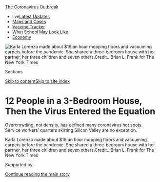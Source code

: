 <div id="app">

<div>

<div>

<div>

</div>

<div data-aria-hidden="false">

<div id="site-content" data-role="main">

<div>

<div class="css-1aor85t" style="opacity:0.000000001;z-index:-1;visibility:hidden">

<div class="css-1hqnpie">

<div class="css-epjblv">

<span class="css-17xtcya">[Economy](/section/business/economy)</span><span class="css-x15j1o">|</span><span class="css-fwqvlz">12
People in a 3-Bedroom House, Then the Virus Entered the
Equation</span>

</div>

<div class="css-k008qs">

<div class="css-1iwv8en">

<span class="css-18z7m18"></span>

<div>

</div>

</div>

<span class="css-1n6z4y"></span>

<div class="css-1705lsu">

<div class="css-4xjgmj">

<div class="css-4skfbu" data-role="toolbar" data-aria-label="Social Media Share buttons, Save button, and Comments Panel with current comment count" data-testid="share-tools">

  - 
  - 
  - 
  - 
    
    <div class="css-6n7j50">
    
    </div>

  - 

</div>

</div>

</div>

</div>

</div>

</div>

<div id="NYT_TOP_BANNER_REGION" class="css-11qgg8s">

<div>

<div id="styln-prism-menu-1592847958612" class="section interactive-content interactive-size-medium css-1du2ztb">

<div class="css-17ih8de interactive-body">

<div id="scroll-container" class="css-1gj85ro">

[<span class="styln-title-wrap"><span class="css-1pje3qr">The
Coronavirus</span><span class="css-1pje3qr">
Outbreak</span></span>](https://www.nytimes.com/news-event/coronavirus?action=click&pgtype=Article&state=default&region=TOP_BANNER&context=storylines_menu)

  - <span class="css-kqxiym" data-emphasize="true">live</span>[Latest
    Updates](https://www.nytimes.com/2020/08/01/world/coronavirus-covid-19.html?action=click&pgtype=Article&state=default&region=TOP_BANNER&context=storylines_menu)
  - [Maps and
    Cases](https://www.nytimes.com/interactive/2020/us/coronavirus-us-cases.html?action=click&pgtype=Article&state=default&region=TOP_BANNER&context=storylines_menu)
  - [Vaccine
    Tracker](https://www.nytimes.com/interactive/2020/science/coronavirus-vaccine-tracker.html?action=click&pgtype=Article&state=default&region=TOP_BANNER&context=storylines_menu)
  - [What School May Look
    Like](https://www.nytimes.com/interactive/2020/07/29/us/schools-reopening-coronavirus.html?action=click&pgtype=Article&state=default&region=TOP_BANNER&context=storylines_menu)
  - [Economy](https://www.nytimes.com/live/2020/07/31/business/stock-market-today-coronavirus?action=click&pgtype=Article&state=default&region=TOP_BANNER&context=storylines_menu)

</div>

</div>

</div>

</div>

</div>

<div id="fullBleedHeaderContent">

<div class="css-n4ws9g">

![<span class="css-16f3y1r e13ogyst0" data-aria-hidden="true">Karla
Lorenzo made about $16 an hour mopping floors and vacuuming carpets
before the pandemic. She shared a three-bedroom house with her partner,
her three children and seven
others.</span><span class="css-cnj6d5 e1z0qqy90" itemprop="copyrightHolder"><span class="css-1ly73wi e1tej78p0">Credit...</span><span><span>Brian
L. Frank for The New York
Times</span></span></span>](https://static01.nyt.com/images/2020/08/02/business/00virus-crowding1/00virus-crowding1-articleLarge.jpg?quality=75&auto=webp&disable=upscale)

</div>

<div class="css-3z92zw">

<div class="css-6cn7ki">

<div class="NYTAppHideMasthead css-1bcu9v6 e1suatyy0">

<div class="section css-1o1qe8k e1suatyy2">

<div class="css-cu5p7t er09x8g0">

<div class="css-6n7j50">

</div>

<span class="css-1dv1kvn">Sections</span>

[Skip to content](#site-content)[Skip to site index](#site-index)

</div>

<div class="css-10698na e1huz5gh0">

</div>

</div>

</div>

<div class="css-1sojcmr ehdk2mb0">

# 12 People in a 3-Bedroom House, Then the Virus Entered the Equation

</div>

Overcrowding, not density, has defined many coronavirus hot spots.
Service workers’ quarters skirting Silicon Valley are no exception.

</div>

</div>

<div class="css-nwzfg5 e1gnum310">

<span class="css-1f9pvn2 economy">Karla Lorenzo made about $16 an hour
mopping floors and vacuuming carpets before the pandemic. She shared a
three-bedroom house with her partner, her three children and seven
others.</span><span class="css-cnj6d5 e1z0qqy90" itemprop="copyrightHolder"><span class="css-1ly73wi e1tej78p0">Credit...</span><span><span>Brian
L. Frank for The New York Times</span></span></span>

</div>

<div id="sponsor-wrapper" class="css-1hyfx7x">

<div id="sponsor-slug" class="css-19vbshk">

Supported by

</div>

[Continue reading the main
story](#after-sponsor)

<div id="sponsor" class="ad sponsor-wrapper" style="text-align:center;height:100%;display:block">

</div>

<div id="after-sponsor">

</div>

</div>

<div class="css-1wx1auc e1gnum311">

<div class="css-18e8msd">

<div class="css-vp77d3 epjyd6m0">

<div class="css-hus3qt ey68jwv0" data-aria-hidden="true">

[![Conor
Dougherty](https://static01.nyt.com/images/2018/07/27/multimedia/author-conor-dougherty/author-conor-dougherty-thumbLarge.png
"Conor Dougherty")](https://www.nytimes.com/by/conor-dougherty)

</div>

<div class="css-1baulvz">

By [<span class="css-1baulvz last-byline" itemprop="name">Conor
Dougherty</span>](https://www.nytimes.com/by/conor-dougherty)

</div>

</div>

  - 
    
    <div class="css-ld3wwf e16638kd2">
    
    Aug. 1,
    2020
    
    </div>

  - 
    
    <div class="css-4xjgmj">
    
    <div class="css-d8bdto" data-role="toolbar" data-aria-label="Social Media Share buttons, Save button, and Comments Panel with current comment count" data-testid="share-tools">
    
      - 
      - 
      - 
      - 
        
        <div class="css-6n7j50">
        
        </div>
    
      - 
    
    </div>
    
    </div>

</div>

</div>

</div>

<div class="section meteredContent css-1r7ky0e" name="articleBody" itemprop="articleBody">

<div class="css-1fanzo5 StoryBodyCompanionColumn">

<div class="css-53u6y8">

It was not surprising when three-quarters of the house tested positive.
There were 12 people in three bedrooms, with a bathroom whose door
frequently required a knock and a kitchen where dinnertime shifts
extended from 5 p.m. well into the evening.

Karla Lorenzo, a Guatemalan immigrant who cleaned houses in San
Francisco and Silicon Valley, lived in the big room along the driveway.
Big is a relative term when a room has five people in it. She and her
partner, Abel, slept in a queen-size bed along the wall. There was a
crib for the baby at the foot, with the older children’s bunk bed next
to that. The other housemates had similar layouts.

Living among many people, as Ms. Lorenzo put it in Spanish, you cannot
really avoid your housemates. The sounds, the smells, the moods —
everyone is pressed against all of it, and they understood that if one
of them got [the
coronavirus](https://www.nytimes.com/news-event/coronavirus), the rest
probably would.

That happened in April, and now the house is returning to health. Abel,
referred to by his first name because his immigration status is
uncertain, is home after three weeks in the hospital, where Ms. Lorenzo
feared he would die alone gasping for air. And she is no longer
squirreled in the closet where she spent days to avoid giving the virus
to the children.

</div>

</div>

<div class="css-1fanzo5 StoryBodyCompanionColumn">

<div class="css-53u6y8">

Now comes a second struggle: figuring out how to pay rent. Abel is back
at work at a home supply store, but Ms. Lorenzo’s housecleaning jobs
dried up and one of the other families moved out — increasing the
monthly bill by $850. “We don’t know how we are going to do it,” she
said.

From the early outbreaks to the economic destruction that has come
after, the coronavirus pandemic has mapped itself onto America’s
longstanding affordable housing problem and the gaping inequality that
underlies it. To offset rising rents in a nation where [one in four
tenant
households](https://www.jchs.harvard.edu/sites/default/files/Harvard_JCHS_Americas_Rental_Housing_2020.pdf)
spend more than half of their pretax income on shelter, a multitude of
low-wage service workers have piled into ever more crowded
homes.

</div>

</div>

<div class="css-nvxo42 e73j0it0">

<div class="css-1xdhyk6 erfvjey0">

<span class="css-1ly73wi e1tej78p0">Image</span>

<div class="css-zjzyr8">

<div data-testid="lazyimage-container" style="height:257.77777777777777px">

</div>

</div>

</div>

<span class="css-16f3y1r e13ogyst0" data-aria-hidden="true">Shoes
sitting outside Ms. Lorenzo’s home to disinfect. She confined herself to
the closet for days to avoid spreading the virus to her
children.</span><span class="css-cnj6d5 e1z0qqy90" itemprop="copyrightHolder"><span class="css-1ly73wi e1tej78p0">Credit...</span><span>Brian
L. Frank for The New York
Times</span></span>

<div class="css-1xdhyk6 erfvjey0">

<span class="css-1ly73wi e1tej78p0">Image</span>

<div class="css-zjzyr8">

<div data-testid="lazyimage-container" style="height:257.77777777777777px">

</div>

</div>

</div>

<span class="css-16f3y1r e13ogyst0" data-aria-hidden="true">Space for
parking is at a premium in her
neighborhood.</span><span class="css-cnj6d5 e1z0qqy90" itemprop="copyrightHolder"><span class="css-1ly73wi e1tej78p0">Credit...</span><span>Jim
McAuley for The New York Times</span></span>

</div>

<div class="css-1fanzo5 StoryBodyCompanionColumn">

<div class="css-53u6y8">

Living in overstuffed units subdivided by hinged partitions and
tacked-up sheets, these households — many of them retail and service
workers who are unable to do their jobs from home — were acutely
susceptible to the virus’s spread. With double-digit unemployment
projected to persist [through next
year](https://www.nytimes.com/2020/07/15/business/economy/economic-recovery-coronavirus-resurgence.html),
the same families face [losing the crowded
homes](https://www.nytimes.com/2020/05/27/us/coronavirus-evictions-renters.html)
that make it so easy to get sick in the first place.

To combat the virus, Americans of every income are being encouraged to
wear masks and keep their distance. But for low-income families who
crowd together to stretch their budgets, home has its own risks.

</div>

</div>

<div class="css-1fanzo5 StoryBodyCompanionColumn">

<div class="css-53u6y8">

For these families, a good amount of the response has included triaging
a decades-old [shortage of affordable
housing](https://reports.nlihc.org/gap#:~:text=The%20U.S.%20has%20a%20shortage,extremely%20low%2Dincome%20renter%20households.).
Cities and states are [renting hotel
rooms](https://www.kqed.org/news/11825653/california-found-hotels-for-10000-homeless-residents-what-next)
for people who normally sleep on the streets. There are trailers to
quarantine those whose apartments are too crowded for isolation. Fearing
a wave of homelessness, governments have followed up with rental aid and
[moratoriums on
evictions](https://evictionlab.org/covid-policy-scorecard/).

Combined with federal stimulus funds, and [$600 a week in supplemental
unemployment
benefits](https://www.nytimes.com/2020/07/29/business/economy/unemployment-benefits-coronavirus.html)
that have just lapsed, these measures have [prevented the dire
predictions](https://www.nytimes.com/2020/05/31/business/economy/coronavirus-rent-landlords-tenants.html)
of mass displacement. Congress is working on another emergency package,
and property owners and affordable-housing advocates have pressed for
direct rental assistance.

But evictions are [already ramping back
up](https://www.nytimes.com/2020/07/23/business/evictions-moratorium-cares-act.html),
and the longer the economic malaise continues, the more housing
insecurity there will be. Some of the evicted will become homeless, but
if the past is a guide, most are likely to find somewhere else to go,
and that somewhere is likely to be overcrowded — compounding the
conditions that make it so easy to spread the virus.

“We have clients struggling to choose between living in an overcrowded
home or facing eviction for not being able to make rent,” said Nazanin
Salehi, a lawyer with the nonprofit group Community Legal Services in
East Palo Alto. “No matter what they decide, the risk is more exposure
to this
virus.”

<div id="NYT_MAIN_CONTENT_1_REGION" class="css-9tf9ac">

<div>

<div id="styln-covid-updates-markets" class="section interactive-content interactive-size-medium css-1ftcdic">

<div class="css-17ih8de interactive-body">

<div id="styln-briefing-block">

<div class="briefing-block-header-section">

# [Latest Updates: Economy](https://www.nytimes.com/live/2020/07/31/business/stock-market-today-coronavirus?action=click&pgtype=Article&state=default&region=MAIN_CONTENT_1&context=storylines_live_updates)

</div>

<div class="briefing-block-lb-items">

<div class="briefing-block-update-time">

[31h
ago](https://www.nytimes.com/live/2020/07/31/business/stock-market-today-coronavirus?action=click&pgtype=Article&state=default&region=MAIN_CONTENT_1&context=storylines_live_updates#kodaks-chief-executive-was-given-stock-options-then-the-share-price-spiked-1000-percent)

</div>

<div>

[Kodak’s chief executive was given stock options. Then the share price
spiked 1,000
percent.](https://www.nytimes.com/live/2020/07/31/business/stock-market-today-coronavirus?action=click&pgtype=Article&state=default&region=MAIN_CONTENT_1&context=storylines_live_updates#kodaks-chief-executive-was-given-stock-options-then-the-share-price-spiked-1000-percent)

</div>

<div class="briefing-block-update-time">

[34h
ago](https://www.nytimes.com/live/2020/07/31/business/stock-market-today-coronavirus?action=click&pgtype=Article&state=default&region=MAIN_CONTENT_1&context=storylines_live_updates#fitch-ratings-downgrades-its-outlook-on-us-debt)

</div>

<div>

[Fitch Ratings downgrades its outlook on U.S.
debt.](https://www.nytimes.com/live/2020/07/31/business/stock-market-today-coronavirus?action=click&pgtype=Article&state=default&region=MAIN_CONTENT_1&context=storylines_live_updates#fitch-ratings-downgrades-its-outlook-on-us-debt)

</div>

<div class="briefing-block-update-time">

[41h
ago](https://www.nytimes.com/live/2020/07/31/business/stock-market-today-coronavirus?action=click&pgtype=Article&state=default&region=MAIN_CONTENT_1&context=storylines_live_updates#us-sanctions-more-chinese-officials-over-human-rights-violations-as-tensions-flare)

</div>

<div>

[U.S. sanctions more Chinese officials over human rights violations as
tensions
flare](https://www.nytimes.com/live/2020/07/31/business/stock-market-today-coronavirus?action=click&pgtype=Article&state=default&region=MAIN_CONTENT_1&context=storylines_live_updates#us-sanctions-more-chinese-officials-over-human-rights-violations-as-tensions-flare)

</div>

</div>

<div class="briefing-block-footer">

<div class="briefing-block-footer-meta">

[See more
updates](https://www.nytimes.com/live/2020/07/31/business/stock-market-today-coronavirus?action=click&pgtype=Article&state=default&region=MAIN_CONTENT_1&context=storylines_live_updates)

</div>

<div class="briefing-block-briefinglinks">

<span>More live coverage:</span>
[Global](https://www.nytimes.com/2020/08/01/world/coronavirus-covid-19.html?action=click&pgtype=Article&state=default&region=MAIN_CONTENT_1&context=storylines_live_updates)

</div>

</div>

</div>

</div>

</div>

</div>

</div>

## Two Sides of Silicon Valley

</div>

</div>

<div id="overcrowded" class="section interactive-content interactive-size-scoop css-174j8de" data-id="100000007268069">

<div class="css-17ih8de interactive-body" data-sourceid="100000007268069">

<div id="g-overcrowded-box" class="ai2html">

<div id="g-overcrowded-335" class="g-artboard" style="max-width: 335px;max-height: 475px" data-aspect-ratio="0.705" data-min-width="0" data-max-width="599">

<div style="padding: 0 0 141.7741% 0;">

</div>

![](data:image/gif;base64,R0lGODlhCgAKAIAAAB8fHwAAACH5BAEAAAAALAAAAAAKAAoAAAIIhI+py+0PYysAOw==)

<div id="g-ai0-1" class="g-text g-aiAbs g-aiPointText" style="top:1.8452%;margin-top:-8.8px;left:0%;width:200px;">

Residential
overcrowding

</div>

<div id="g-ai0-2" class="g-text g-aiAbs" style="top:5.4743%;left:0%;width:81.791%;">

Share of housing units within each census tract with more than one
person per
room

</div>

<div id="g-ai0-3" class="g-text g-aiAbs g-aiPointText" style="top:18.5805%;margin-top:-7.2px;left:0.9537%;margin-left:-14.5px;width:29px;">

0

</div>

<div id="g-ai0-4" class="g-text g-aiAbs g-aiPointText" style="top:18.5805%;margin-top:-7.2px;left:6.7623%;margin-left:-14.5px;width:29px;">

3

</div>

<div id="g-ai0-5" class="g-text g-aiAbs g-aiPointText" style="top:18.5805%;margin-top:-7.2px;left:16.3822%;margin-left:-14.5px;width:29px;">

8

</div>

<div id="g-ai0-6" class="g-text g-aiAbs g-aiPointText" style="top:18.5805%;margin-top:-7.2px;left:29.2523%;margin-left:-18.5px;width:37px;">

13

</div>

<div id="g-ai0-7" class="g-text g-aiAbs g-aiPointText" style="top:18.5805%;margin-top:-7.2px;left:47.8808%;margin-left:-18.5px;width:37px;">

22

</div>

<div id="g-ai0-8" class="g-text g-aiAbs g-aiPointText" style="top:18.5805%;margin-top:-7.2px;left:64.9823%;margin-left:-18.5px;width:37px;">

30

</div>

<div id="g-ai0-9" class="g-text g-aiAbs g-aiPointText" style="top:18.5805%;margin-top:-7.2px;left:96.0952%;margin-left:-24px;width:48px;">

45%

</div>

<div id="g-ai0-10" class="g-2d_labels_335 g-aiAbs g-aiPointText" style="top:24.5692%;margin-top:-5.7px;left:76.3208%;margin-left:-27.5px;width:55px;">

Danville

</div>

<div id="g-ai0-11" class="g-2d_labels_335 g-aiAbs g-aiPointText" style="top:26.2537%;margin-top:-5.7px;left:42.738%;margin-left:-28px;width:56px;">

Oakland

</div>

<div id="g-ai0-12" class="g-1st_lables_335 g-aiAbs g-aiPointText" style="top:30.1568%;margin-top:-12.2px;left:9.7818%;margin-left:-35.5px;width:71px;">

San

Francisco

</div>

<div id="g-ai0-13" class="g-2d_labels_335 g-aiAbs g-aiPointText" style="top:36.7812%;margin-top:-5.7px;left:50.2606%;margin-left:-37.5px;width:75px;">

San
Leandro

</div>

<div id="g-ai0-14" class="g-2d_labels_335 g-aiAbs g-aiPointText" style="top:42.2556%;margin-top:-5.7px;left:87.6323%;margin-left:-34.5px;width:69px;">

Pleasanton

</div>

<div id="g-ai0-15" class="g-1st_lables_335 g-aiAbs g-aiPointText" style="top:45.9482%;margin-top:-6.2px;left:14.8866%;margin-left:-37.5px;width:75px;">

San
Bruno

</div>

<div id="g-ai0-16" class="g-2d_labels_335 g-aiAbs g-aiPointText" style="top:46.0455%;margin-top:-5.7px;left:61.3848%;margin-left:-29.5px;width:59px;">

Hayward

</div>

<div id="g-ai0-17" class="g-1st_lables_335 g-aiAbs g-aiPointText" style="top:53.3112%;margin-top:-6.2px;left:22.7067%;margin-left:-44.5px;width:89px;">

Hillsborough

</div>

<div id="g-ai0-18" class="g-1st_lables_335 g-aiAbs g-aiPointText" style="top:56.0483%;margin-top:-6.2px;left:31.7609%;margin-left:-39px;width:78px;">

San
Mateo

</div>

<div id="g-ai0-19" class="g-1st_lables_335 g-aiAbs g-aiPointText" style="top:63.0029%;margin-top:-12.2px;left:37.0719%;margin-left:-34.5px;width:69px;">

Redwood

City

</div>

<div id="g-ai0-20" class="g-1st_lables_335 g-aiAbs g-aiPointText" style="top:65.5295%;margin-top:-12.2px;left:55.3635%;margin-left:-34.5px;width:69px;">

East
Palo

Alto

</div>

<div id="g-ai0-21" class="g-1st_lables_335 g-aiAbs g-aiPointText" style="top:66.1612%;margin-top:-12.2px;left:10.6553%;margin-left:-37px;width:74px;">

Half
Moon

Bay

</div>

<div id="g-ai0-22" class="g-2d_labels_335 g-aiAbs g-aiPointText" style="top:64.574%;margin-top:-5.7px;left:71.67%;margin-left:-28.5px;width:57px;">

Fremont

</div>

<div id="g-ai0-23" class="g-1st_lables_335 g-aiAbs g-aiPointText" style="top:69.9511%;margin-top:-6.2px;left:56.5225%;margin-left:-33px;width:66px;">

Palo
Alto

</div>

<div id="g-ai0-24" class="g-1st_lables_335 g-aiAbs g-aiPointText" style="top:70.7933%;margin-top:-6.2px;left:85.8269%;margin-left:-31px;width:62px;">

Milpitas

</div>

<div id="g-ai0-25" class="g-1st_lables_335 g-aiAbs g-aiPointText" style="top:72.2672%;margin-top:-12.2px;left:44.7005%;margin-left:-27px;width:54px;">

Menlo

Park

</div>

<div id="g-ai0-26" class="g-1st_lables_335 g-aiAbs g-aiPointText" style="top:75.636%;margin-top:-12.2px;left:58.6557%;margin-left:-35px;width:70px;">

Mountain

View

</div>

<div id="g-ai0-27" class="g-1st_lables_335 g-aiAbs g-aiPointText" style="top:80.2681%;margin-top:-12.2px;left:76.553%;margin-left:-26px;width:52px;">

Santa

Clara

</div>

<div id="g-ai0-28" class="g-1st_lables_335 g-aiAbs g-aiPointText" style="top:82.3736%;margin-top:-12.2px;left:87.0787%;margin-left:-22px;width:44px;">

San

Jose

</div>

<div id="g-ai0-29" class="g-1st_lables_335 g-aiAbs g-aiPointText" style="top:85.1108%;margin-top:-6.2px;left:64.838%;margin-left:-36px;width:72px;">

Cupertino

</div>

<div id="g-ai0-30" class="g-1st_lables_335 g-aiAbs g-aiPointText" style="top:89.7367%;margin-top:-6.2px;left:26.6332%;margin-left:-34.5px;width:69px;">

Highways

</div>

<div id="g-ai0-31" class="g-1st_lables_335 g-aiAbs g-aiPointText" style="top:96.6911%;margin-top:-6.2px;left:74.5425%;margin-left:-36px;width:72px;">

Los
Gatos

</div>

</div>

<div id="g-overcrowded-600" class="g-artboard" style="width:600px; height:519.948426504763px;" data-aspect-ratio="1.154" data-min-width="600">

<div style="">

</div>

![](data:image/gif;base64,R0lGODlhCgAKAIAAAB8fHwAAACH5BAEAAAAALAAAAAAKAAoAAAIIhI+py+0PYysAOw==)

<div id="g-ai1-1" class="g-text g-aiAbs g-aiPointText" style="top:3.3203%;margin-top:-17.3px;left:0%;width:118px;">

Residential

overcrowding

</div>

<div id="g-ai1-2" class="g-2d_labels g-aiAbs g-aiPointText" style="top:2.1594%;margin-top:-6.2px;left:80.3395%;margin-left:-31px;width:62px;">

Danville

</div>

<div id="g-ai1-3" class="g-2d_labels g-aiAbs g-aiPointText" style="top:4.275%;margin-top:-6.2px;left:53.5192%;margin-left:-31.5px;width:63px;">

Oakland

</div>

<div id="g-ai1-4" class="g-1st_lables g-aiAbs g-aiPointText" style="top:9.0832%;margin-top:-12.2px;left:27.1753%;margin-left:-35.5px;width:71px;">

San

Francisco

</div>

<div id="g-ai1-5" class="g-text g-aiAbs" style="top:7.8854%;left:0%;width:17%;">

Share of housing units within each census tract with more than one
person per
room

</div>

<div id="g-ai1-6" class="g-2d_labels g-aiAbs g-aiPointText" style="top:17.9302%;margin-top:-6.2px;left:59.5358%;margin-left:-43px;width:86px;">

San
Leandro

</div>

<div id="g-ai1-7" class="g-1st_lables g-aiAbs g-aiPointText" style="top:22.7384%;margin-top:-6.2px;left:24.8113%;margin-left:-33px;width:66px;">

Daly
City

</div>

<div id="g-ai1-8" class="g-2d_labels g-aiAbs g-aiPointText" style="top:25.4309%;margin-top:-6.2px;left:89.3792%;margin-left:-39.5px;width:79px;">

Pleasanton

</div>

<div id="g-ai1-9" class="g-text g-aiAbs g-aiPointText" style="top:29.4735%;margin-top:-7.2px;right:95.1265%;width:37px;">

45

</div>

<div id="g-ai1-10" class="g-text g-aiAbs g-aiPointText" style="top:29.4735%;margin-top:-7.2px;left:4.8434%;width:33px;">

%

</div>

<div id="g-ai1-11" class="g-2d_labels g-aiAbs g-aiPointText" style="top:30.2391%;margin-top:-6.2px;left:68.3363%;margin-left:-33px;width:66px;">

Hayward

</div>

<div id="g-ai1-12" class="g-1st_lables g-aiAbs g-aiPointText" style="top:30.2391%;margin-top:-6.2px;left:31.2778%;margin-left:-37.5px;width:75px;">

San
Bruno

</div>

<div id="g-ai1-13" class="g-1st_lables g-aiAbs g-aiPointText" style="top:35.0473%;margin-top:-6.2px;left:32.7721%;margin-left:-31.5px;width:63px;">

Millbrae

</div>

<div id="g-ai1-14" class="g-1st_lables g-aiAbs g-aiPointText" style="top:40.5229%;margin-top:-6.7px;left:37.5236%;margin-left:-44.5px;width:89px;">

Hillsborough

</div>

<div id="g-ai1-15" class="g-1st_lables g-aiAbs g-aiPointText" style="top:43.2155%;margin-top:-6.7px;left:44.7437%;margin-left:-39px;width:78px;">

San
Mateo

</div>

<div id="g-ai1-16" class="g-1st_lables g-aiAbs g-aiPointText" style="top:51.9721%;margin-top:-12.2px;left:48.9826%;margin-left:-34.5px;width:69px;">

Redwood

City

</div>

<div id="g-ai1-17" class="g-text g-aiAbs g-aiPointText" style="top:51.5911%;margin-top:-7.2px;right:95.1265%;width:37px;">

30

</div>

<div id="g-ai1-18" class="g-1st_lables g-aiAbs g-aiPointText" style="top:56.3956%;margin-top:-18.2px;left:27.4333%;margin-left:-25.5px;width:51px;">

Half

Moon

Bay

</div>

<div id="g-ai1-19" class="g-1st_lables g-aiAbs g-aiPointText" style="top:55.434%;margin-top:-12.2px;left:63.5663%;margin-left:-34.5px;width:69px;">

East
Palo

Alto

</div>

<div id="g-ai1-20" class="g-2d_labels g-aiAbs g-aiPointText" style="top:54.4723%;margin-top:-6.2px;left:76.5915%;margin-left:-32px;width:64px;">

Fremont

</div>

<div id="g-ai1-21" class="g-1st_lables g-aiAbs g-aiPointText" style="top:61.5884%;margin-top:-6.2px;left:63.3919%;margin-left:-33px;width:66px;">

Palo
Alto

</div>

<div id="g-ai1-22" class="g-1st_lables g-aiAbs g-aiPointText" style="top:62.7424%;margin-top:-6.2px;left:87.8858%;margin-left:-31px;width:62px;">

Milpitas

</div>

<div id="g-ai1-23" class="g-1st_lables g-aiAbs g-aiPointText" style="top:64.0887%;margin-top:-12.2px;left:55.8093%;margin-left:-27px;width:54px;">

Menlo

Park

</div>

<div id="g-ai1-24" class="g-text g-aiAbs g-aiPointText" style="top:63.323%;margin-top:-7.2px;right:95.1265%;width:37px;">

22

</div>

<div id="g-ai1-25" class="g-1st_lables g-aiAbs g-aiPointText" style="top:68.5122%;margin-top:-12.2px;left:66.207%;margin-left:-35px;width:70px;">

Mountain

View

</div>

<div id="g-ai1-26" class="g-1st_lables g-aiAbs g-aiPointText" style="top:70.6278%;margin-top:-6.2px;left:73.5044%;margin-left:-37px;width:74px;">

Sunnyvale

</div>

<div id="g-ai1-27" class="g-1st_lables g-aiAbs g-aiPointText" style="top:74.4743%;margin-top:-12.2px;left:80.4667%;margin-left:-26px;width:52px;">

Santa

Clara

</div>

<div id="g-ai1-28" class="g-1st_lables g-aiAbs g-aiPointText" style="top:77.3592%;margin-top:-12.2px;left:88.9004%;margin-left:-22px;width:44px;">

San

Jose

</div>

<div id="g-ai1-29" class="g-text g-aiAbs g-aiPointText" style="top:76.4012%;margin-top:-7.2px;right:95.1265%;width:37px;">

13

</div>

<div id="g-ai1-30" class="g-1st_lables g-aiAbs g-aiPointText" style="top:81.2058%;margin-top:-6.2px;left:71.1328%;margin-left:-36px;width:72px;">

Cupertino

</div>

<div id="g-ai1-31" class="g-text g-aiAbs g-aiPointText" style="top:84.479%;margin-top:-7.2px;right:95.2248%;width:29px;">

8

</div>

<div id="g-ai1-32" class="g-1st_lables g-aiAbs g-aiPointText" style="top:87.1653%;margin-top:-7.2px;left:40.6515%;margin-left:-36.5px;width:73px;">

Highways

</div>

<div id="g-ai1-33" class="g-text g-aiAbs g-aiPointText" style="top:91.0181%;margin-top:-7.2px;right:95.2248%;width:29px;">

3

</div>

<div id="g-ai1-34" class="g-text g-aiAbs g-aiPointText" style="top:95.4416%;margin-top:-7.2px;right:95.2248%;width:29px;">

0

</div>

<div id="g-ai1-35" class="g-1st_lables g-aiAbs g-aiPointText" style="top:96.5919%;margin-top:-6.2px;left:78.8712%;margin-left:-36px;width:72px;">

Los Gatos

</div>

</div>

</div>

</div>

Source: Census Bureau

By Karl Russell

</div>

<div class="css-1fanzo5 StoryBodyCompanionColumn">

<div class="css-53u6y8">

Visitors to Silicon Valley may take a wrong turn or freeway exit on the
way to this or that office park and find themselves in an area like the
North Central neighborhood of San Mateo, Calif. That is where Ms.
Lorenzo lives on a block of faded homes on small lots, with packed
driveways and cars parked liberally on the sidewalk. The scene is one
side of the tech economy.

For much of the peninsula stretching south from San Francisco, there is
a rough economic split. Cities and neighborhoods to the east, places
like East Palo Alto, North Fair Oaks and the Belle Haven section of
Menlo Park, are more overcrowded and have a larger share of low-income
and Black and Latino residents, many of whom have been
[disproportionately affected by the
virus](https://www.nytimes.com/interactive/2020/07/05/us/coronavirus-latinos-african-americans-cdc-data.html).
Towns and neighborhoods to the west, places like Hillsborough and Palo
Alto, are whiter and rich.

</div>

</div>

<div class="css-1fanzo5 StoryBodyCompanionColumn">

<div class="css-53u6y8">

This geography is as fundamental to how the place operates as the
invention of the microchip. Every day, throngs of clerks, landscapers
and elder-care workers wake up on the eastern parts and travel to homes
on the western parts or to the corporate campuses of tech companies to
do subcontracting work. And every night, they return to overcrowded
homes.

Ms. Lorenzo was one of them. She immigrated to the United States six
years ago from Guatemala with her two children, fleeing a broken
relationship and looking for a new start. Now she is a green-card holder
with a new partner and a 2-year-old. Until the pandemic hit, she made
about $16 an hour mopping floors and vacuuming carpets in homes on the
other side of the peninsula.

For a while, her wages and Abel’s were enough for their own small place
— a $1,600-a-month studio that had a bed for them and a shared
mattress for the children. Then the rent jumped to $2,100. And then to
$2,650.

The couple went looking for cheaper housing and roommates, a quest that
has become a Bay Area ritual. Since the Great Recession, a growing share
of Bay Area movers, from all but the most well-off households, have gone
to homes with four or more adults from ones with one or two adults,
[according to a
study](https://www.frbsf.org/community-development/blog/overcrowding-in-the-bay-area-where-the-housing-crisis-meets-covid-19/)
by researchers at Stanford University and the Federal Reserve Bank of
San Francisco.

The high-end version is dressed up with a description like “co-living”
or explained as a culturally in-tune couple sacrificing an extra bedroom
in the suburbs for a life of less driving closer to the city. The
low-end version is poverty. Whatever it is called, the economic calculus
is the same.

Wages are higher in coastal California than in inland areas, where
housing is cheaper, so all but the very rich have to make a trade-off
between a commute and space. It is just that the choices for poorer
workers are more extreme, like [a three-hour
commute](https://www.nytimes.com/2017/08/17/business/economy/san-francisco-commute.html)
from cities like Stockton or huddling together in homes where nearly
every space is the site of someone’s
bed.

</div>

</div>

<div class="css-nvxo42 e73j0it0">

<div class="css-1xdhyk6 erfvjey0">

<span class="css-1ly73wi e1tej78p0">Image</span>

<div class="css-zjzyr8">

<div data-testid="lazyimage-container" style="height:257.77777777777777px">

</div>

</div>

</div>

<span class="css-16f3y1r e13ogyst0" data-aria-hidden="true">Hillsborough
is one of the wealthy towns near Silicon Valley with demand for service
work.</span><span class="css-cnj6d5 e1z0qqy90" itemprop="copyrightHolder"><span class="css-1ly73wi e1tej78p0">Credit...</span><span>Jim
McAuley for The New York
Times</span></span>

<div class="css-1xdhyk6 erfvjey0">

<span class="css-1ly73wi e1tej78p0">Image</span>

<div class="css-zjzyr8">

<div data-testid="lazyimage-container" style="height:257.77777777777777px">

</div>

</div>

</div>

<span class="css-16f3y1r e13ogyst0" data-aria-hidden="true">San Mateo’s
North Central neighborhood is part of the San Francisco Peninsula’s
denser east
side.</span><span class="css-cnj6d5 e1z0qqy90" itemprop="copyrightHolder"><span class="css-1ly73wi e1tej78p0">Credit...</span><span>Jim
McAuley for The New York Times</span></span>

</div>

<div class="css-1fanzo5 StoryBodyCompanionColumn">

<div class="css-53u6y8">

Researchers define extreme overcrowding as any home that is occupied by
more than one person for every room without a toilet. By this
measurement, overcrowding has increased nationwide since the mid-2000s,
and the problem is particularly acute in California. About 13.4 percent
of rental units — more than double the national average — were
considered overcrowded in 2018, according to the Census Bureau. San
Mateo and Santa Clara Counties, which roughly outline Silicon Valley,
have one of the world’s densest concentrations of billionaires as well
as some of the country’s most overcrowded homes.

</div>

</div>

<div class="css-1fanzo5 StoryBodyCompanionColumn">

<div class="css-53u6y8">

After the studio, Ms. Lorenzo found a $1,250-a-month room in her current
home, a blue stucco house at the back of a two-unit lot, with chalk
drawings on the driveway and a dirt yard in the back. There were 11
occupants after Ms. Lorenzo moved in, 12 after her younger child was
born.

Dividing the rent had benefits, like allowing Ms. Lorenzo to save money
and buy her first television. The children’s shared mattress from the
studio was replaced with a new bunk bed. “More clothes, more shoes for
the children,” she said, “because we were limited in many things.”

The catch was living with personalities, rules and understandings.
Cooking privileges were on a first-come basis, which meant that the last
family to use the kitchen might not eat until 9:30 p.m. There was no
official time limit on the bathroom, but people knew to be fast. If
anyone got a cold, everyone was exposed.

Crowded homes have been a concern practically as long as public health
has been a field. Living with a pile of roommates has long been
associated with faster-spreading infections, inescapable stress,
irregular sleep and the effects that follow, including higher blood
pressure and weakened immune systems.

But those take years to develop. The coronavirus spreads in days. By
moving so fast and furiously, the virus has exposed in weeks something
doctors have been worried about for generations, said Dr. Margot Kushel,
an internist and director of the Benioff Homelessness and Housing
Initiative at the University of California, San Francisco. “Covid has
really become a story of essential workers living in crowded housing,”
she said.

## Games in the Closet

</div>

</div>

<div class="css-79elbk" data-testid="photoviewer-wrapper">

<div class="css-z3e15g" data-testid="photoviewer-wrapper-hidden">

</div>

<div class="css-1a48zt4 ehw59r15" data-testid="photoviewer-children">

![<span class="css-16f3y1r e13ogyst0" data-aria-hidden="true">Saving on
rent by sharing a home meant Ms. Lorenzo could spend more on her
children’s needs. But it also brought tensions with other tenants, along
with the health risks of
overcrowding.</span><span class="css-cnj6d5 e1z0qqy90" itemprop="copyrightHolder"><span class="css-1ly73wi e1tej78p0">Credit...</span><span>Brian
L. Frank for The New York
Times</span></span>](https://static01.nyt.com/images/2020/08/01/business/01virus-crowding3/merlin_174571317_2a13c932-f841-4aff-b790-d8bd18b33a9f-articleLarge.jpg?quality=75&auto=webp&disable=upscale)

</div>

</div>

<div class="css-1fanzo5 StoryBodyCompanionColumn">

<div class="css-53u6y8">

The sickness began, as it does, with worry.

In mid-April, after schools shut down and the children were sent home
with worksheets, Abel returned from his job with a report that two of
his co-workers had been out sick. He showered with the garden hose and
slept in the car that night. But it was too late.

His symptoms were initially mild, before escalating to a 104-degree
fever and a shortness of breath that prompted Ms. Lorenzo to take him to
the hospital. The county health department, worried that a crowded home
would accelerate the spread of what was confirmed to be the coronavirus,
dispatched a case worker to test everyone in the house, Ms. Lorenzo
said. Eight — all except her children — were also positive.

Ms. Lorenzo never got more than a headache and a sore throat, which in
normal times would not have even prevented her from going to work.
Suddenly she had to isolate herself in a house where everything was
shared.

She settled on the closet, running a phone charger under the door and
sitting there for six to eight hours a day, playing word games on her
phone, calling relatives in Guatemala, sometimes just napping. Her
10-year-old son took over cooking meals and changing diapers. All the
while, Abel was in the hospital. Improving or worsening, alive or dead,
Ms. Lorenzo had no idea.

“There was no communication with him, so my head was spinning,” she
said.

</div>

</div>

<div class="css-79elbk" data-testid="photoviewer-wrapper">

<div class="css-z3e15g" data-testid="photoviewer-wrapper-hidden">

</div>

<div class="css-1a48zt4 ehw59r15" data-testid="photoviewer-children">

<div class="css-1xdhyk6 erfvjey0">

<span class="css-1ly73wi e1tej78p0">Image</span>

<div class="css-zjzyr8">

<div data-testid="lazyimage-container" style="height:257.77777777777777px">

</div>

</div>

</div>

<span class="css-16f3y1r e13ogyst0" data-aria-hidden="true">Ms.
Lorenzo's children were the only ones living at the house who avoided
getting the
coronavirus.</span><span class="css-cnj6d5 e1z0qqy90" itemprop="copyrightHolder"><span class="css-1ly73wi e1tej78p0">Credit...</span><span>Brian
L. Frank for The New York Times</span></span>

</div>

</div>

<div class="css-1fanzo5 StoryBodyCompanionColumn">

<div class="css-53u6y8">

Ms. Lorenzo sprayed down the bathroom whenever she or the children used
it. She avoided the kitchen and had her sister, who lives more than a
half-hour away in Oakland, deliver food through the bedroom window. One
time, the sister brought a thermos of hot coffee that Ms. Lorenzo said
might as well have been hot water; the virus had so ruined her sense of
taste that she could not tell the difference.

Still, the house got tense. One of the housemates accused Abel of
infecting them. She told Ms. Lorenzo that if anyone in her family died,
she would figure out a way to sue her. After that came the silent
treatment — “no hablaba” — and as house relations plummeted, Ms. Lorenzo
feared she would be evicted with nowhere to go.

</div>

</div>

<div class="css-1fanzo5 StoryBodyCompanionColumn">

<div class="css-53u6y8">

After two weeks, a county health worker returned to test the house
again. Ms. Lorenzo’s children were still negative, which seemed so
unlikely, given the crowding, that the county retested them several
times. All negative, she said. Worried that this luck would soon run
out, the county moved her and the children to an emergency trailer.

They lived there for nine days, leaving only to collect stale salad and
sandwiches left on an outdoor table. When they finally went home, Abel
was back from the hospital.

Days of deep cleaning ensued. Ms. Lorenzo, back to health, is wondering
when the world will return to some semblance of normality. Yet she feels
lucky that things are not worse, because she thought her partner was
going to die. “We are trying to cope with it,” she said. “Trying to
leave everything in the
past.”

## Crowding vs. Density

</div>

</div>

<div class="css-79elbk" data-testid="photoviewer-wrapper">

<div class="css-z3e15g" data-testid="photoviewer-wrapper-hidden">

</div>

<div class="css-1a48zt4 ehw59r15" data-testid="photoviewer-children">

<div class="css-1xdhyk6 erfvjey0">

<span class="css-1ly73wi e1tej78p0">Image</span>

<div class="css-zjzyr8">

<div data-testid="lazyimage-container" style="height:257.77777777777777px">

</div>

</div>

</div>

<span class="css-16f3y1r e13ogyst0" data-aria-hidden="true">Chelsea,
Mass., had one of the nation’s worst coronavirus outbreaks. “It’s not
how many people you run into on the street but how many people you see
when you come home,” an affordable-housing provider there
said.</span><span class="css-cnj6d5 e1z0qqy90" itemprop="copyrightHolder"><span class="css-1ly73wi e1tej78p0">Credit...</span><span>Brian
Snyder/Reuters</span></span>

</div>

</div>

<div class="css-1fanzo5 StoryBodyCompanionColumn">

<div class="css-53u6y8">

Early in the outbreak, [Gov. Andrew M.
Cuomo](https://www.nytimes.com/2020/03/24/upshot/coronavirus-urban-density-risks.html)
of New York and [some
commentators](https://www.latimes.com/opinion/story/2020-04-26/coronavirus-cities-density-los-angeles-transit)
blamed dense housing and public transit for the spread of the virus. The
proof seemed as intuitive as New York’s status as an [early
epicenter.](https://www.nytimes.com/2020/03/22/nyregion/Coronavirus-new-York-epicenter.html)
The recent surge of cases in the more sprawling metropolitan areas of
[the South and the
West](https://www.nytimes.com/2020/06/14/us/coronavirus-united-states.html)
has undercut that thesis, and [a
number](https://jamanetwork.com/journals/jama/fullarticle/2767631?widget=personalizedcontent&previousarticle=2768532)
of [new
studies](https://www.tandfonline.com/doi/full/10.1080/01944363.2020.1777891?scroll=top&needAccess=true&)
suggest that density, the number of housing units per acre, is less
important than crowding, the number of people per bedroom.

One [widely cited
report](https://furmancenter.org/thestoop/entry/covid-19-cases-in-new-york-city-a-neighborhood-level-analysis)
was from New York University’s Furman Center, which found that
infections were much more intense in Queens neighborhoods with high
rates of overcrowding than in Manhattan neighborhoods with higher
density but fewer people per unit. The link between crowding and
transmission has since shown up in suburbs, [rural
America](https://www.wsj.com/articles/covid-19-households-spread-coronavirus-families-navajo-california-second-wave-11591553896)
and [Native American
reservations](https://www.azcentral.com/story/news/local/arizona-health/2020/05/12/close-knit-navajo-nation-communities-arizona-virus-takes-hold/3115961001/).
There is even some evidence that dense metropolitan counties, while
suffering higher raw numbers of infections, have a [lower death
rate](https://www.ncbi.nlm.nih.gov/pmc/articles/PMC7315990/) because it
is easier to get to a hospital.

San Mateo County has been a bright spot, with a rate of about 700
coronavirus cases per 100,000, [about half the rate of the
state](https://www.nytimes.com/interactive/2020/us/california-coronavirus-cases.html).
Still, the county’s cases have been concentrated in low-income
households, with most coming lately from front-line workers who “live in
crowded multigenerational conditions,” according to the [county health
officer](https://www.smchealth.org/coronavirus-health-officer-updates).

</div>

</div>

<div class="css-1fanzo5 StoryBodyCompanionColumn">

<div class="css-53u6y8">

In Chelsea, Mass., which had one of the nation’s [worst
outbreaks](https://www.nytimes.com/2020/04/25/us/coronavirus-chelsea-massachusetts.html),
there is a compelling suggestion that less-crowded quarters can help
control the spread. Sleeved into the same blocks where buildings were
overrun with infection are 375 subsidized apartments owned by The
Neighborhood Developers, a housing nonprofit. The 968 tenants are mostly
nonwhite, have the same mix of low-paid service jobs as their neighbors,
and live in multistory buildings. But their units are subsidized and
less crowded — and so far, healthier.

The Neighborhood Developers has had eight reported cases of the
coronavirus in Chelsea, or 826 per 100,000 people, about [a tenth the
rate](https://www.mass.gov/doc/weekly-covid-19-public-health-report-july-22-2020/download)
of the surrounding community. “It’s not how many people you run into on
the street but how many people you see when you come home,” said Rafael
Mares, executive director of The Neighborhood Developers.

The story is tempered by its rarity. The United States has a deficit of
seven million apartments available to the lowest-income households, or
an average of 36 available affordable units for every 100 extremely
low-income families in search of one, according to the [National Low
Income Housing
Coalition](https://reports.nlihc.org/sites/default/files/gap/Gap-Report_2019.pdf).

In April of last year, The Neighborhood Developers opened a five-story
building with 34 apartments for homeless and low-income families. It
received 3,598
applications.

## Rent Is Due

</div>

</div>

<div class="css-79elbk" data-testid="photoviewer-wrapper">

<div class="css-z3e15g" data-testid="photoviewer-wrapper-hidden">

</div>

<div class="css-1a48zt4 ehw59r15" data-testid="photoviewer-children">

<div class="css-1xdhyk6 erfvjey0">

<span class="css-1ly73wi e1tej78p0">Image</span>

<div class="css-zjzyr8">

<div data-testid="lazyimage-container" style="height:257.77777777777777px">

</div>

</div>

</div>

<span class="css-16f3y1r e13ogyst0" data-aria-hidden="true">Before the
pandemic, Ms. Lorenzo’s sister used three red-and-white coolers to sell
ice cream on the street. Now they are stacked against a wall, a reminder
of lost
income.</span><span class="css-cnj6d5 e1z0qqy90" itemprop="copyrightHolder"><span class="css-1ly73wi e1tej78p0">Credit...</span><span>Brian
L. Frank for The New York Times</span></span>

</div>

</div>

<div class="css-1fanzo5 StoryBodyCompanionColumn">

<div class="css-53u6y8">

Stacked against a wall in Ms. Lorenzo’s living room are three
red-and-white coolers that her sister used to fill with ice cream to
sell on the street. They are furloughed because of the lack of demand
and have become just another obstacle that her cooped-up children have
to dodge while zipping around the house.

Abel still gets headaches and a tremor in his left arm, but the virus is
gone and he is well enough to work. Ms. Lorenzo has not cleaned a house
since March but recently got a new job cleaning offices. The family has
also been relying on nonprofit organizations and Christian charities for
staples.

</div>

</div>

<div class="css-1fanzo5 StoryBodyCompanionColumn">

<div class="css-53u6y8">

Once a week Ms. Lorenzo joins the procession of cars that roll through a
parking-lot food bank set up by Samaritan House, a San Mateo-based
organization that has seen demand for food double and is spending
$200,000 a week on rental assistance. Since April 1, 4,000 families have
applied for some $8 million in assistance on rent and utilities “and it
hasn’t even really hit yet,” said Bart Charlow, Samaritan House’s chief
executive.

Ms. Lorenzo’s name could soon be on the list. In June, the departure of
the angry housemates opened up an extra bedroom, and her family spread
out, with the older children moving across the hall — the sort of
arrangement that the San Mateo County Health Department has been
recommending [for years](http://www.gethealthysmc.org/healthy-housing),
except that it is financially unsustainable.

After taking the extra bedroom, Ms. Lorenzo’s family’s share of the rent
jumped to $2,100 from $1,250. Their savings got them through July. Now
that money is gone, and August is here.  

Liliana Michelena and Ben Casselman contributed reporting.

</div>

</div>

<div>

</div>

</div>

<div>

</div>

<div>

</div>

<div>

</div>

<div>

<div id="bottom-wrapper" class="css-1ede5it">

<div id="bottom-slug" class="css-l9onyx">

Advertisement

</div>

[Continue reading the main
story](#after-bottom)

<div id="bottom" class="ad bottom-wrapper" style="text-align:center;height:100%;display:block;min-height:90px">

</div>

<div id="after-bottom">

</div>

</div>

</div>

</div>

</div>

## Site Index

<div>

</div>

## Site Information Navigation

  - [© <span>2020</span> <span>The New York Times
    Company</span>](https://help.nytimes.com/hc/en-us/articles/115014792127-Copyright-notice)

<!-- end list -->

  - [NYTCo](https://www.nytco.com/)
  - [Contact
    Us](https://help.nytimes.com/hc/en-us/articles/115015385887-Contact-Us)
  - [Work with us](https://www.nytco.com/careers/)
  - [Advertise](https://nytmediakit.com/)
  - [T Brand Studio](http://www.tbrandstudio.com/)
  - [Your Ad
    Choices](https://www.nytimes.com/privacy/cookie-policy#how-do-i-manage-trackers)
  - [Privacy](https://www.nytimes.com/privacy)
  - [Terms of
    Service](https://help.nytimes.com/hc/en-us/articles/115014893428-Terms-of-service)
  - [Terms of
    Sale](https://help.nytimes.com/hc/en-us/articles/115014893968-Terms-of-sale)
  - [Site
    Map](https://spiderbites.nytimes.com)
  - [Help](https://help.nytimes.com/hc/en-us)
  - [Subscriptions](https://www.nytimes.com/subscription?campaignId=37WXW)

</div>

</div>

</div>

</div>
